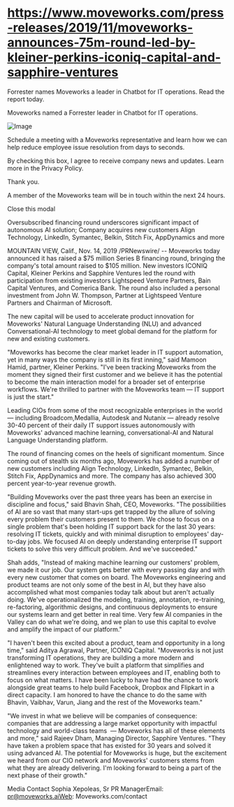# https://www.moveworks.com/press-releases/2019/11/moveworks-announces-75m-round-led-by-kleiner-perkins-iconiq-capital-and-sapphire-ventures

Forrester names Moveworks a leader in Chatbot for IT operations. Read the report today.

Moveworks named a Forrester leader in Chatbot for IT operations. 

![Image](https://www.moveworks.com/hubfs/img/site/qr-demo.png)

Schedule a meeting with a Moveworks representative and learn how we can help reduce employee issue resolution from days to seconds.

By checking this box, I agree to receive company news and updates. Learn more in the Privacy Policy.

Thank you.

A member of the Moveworks team will be in touch within the next 24 hours.



  Close this modal
  


Oversubscribed financing round underscores significant impact of autonomous AI solution; Company acquires new customers Align Technology, LinkedIn, Symantec, Belkin, Stitch Fix, AppDynamics and more

MOUNTAIN VIEW, Calif., Nov. 14, 2019 /PRNewswire/ -- Moveworks today announced it has raised a $75 million Series B financing round, bringing the company's total amount raised to $105 million. New investors ICONIQ Capital, Kleiner Perkins and Sapphire Ventures led the round with participation from existing investors Lightspeed Venture Partners, Bain Capital Ventures, and Comerica Bank. The round also included a personal investment from John W. Thompson, Partner at Lightspeed Venture Partners and Chairman of Microsoft.

The new capital will be used to accelerate product innovation for Moveworks' Natural Language Understanding (NLU) and advanced Conversational-AI technology to meet global demand for the platform for new and existing customers.

"Moveworks has become the clear market leader in IT support automation, yet in many ways the company is still in its first inning," said Mamoon Hamid, partner, Kleiner Perkins. "I've been tracking Moveworks from the moment they signed their first customer and we believe it has the potential to become the main interaction model for a broader set of enterprise workflows. We're thrilled to partner with the Moveworks team — IT support is just the start."

Leading CIOs from some of the most recognizable enterprises in the world — including Broadcom,Medallia, Autodesk and Nutanix — already resolve 30-40 percent of their daily IT support issues autonomously with Moveworks' advanced machine learning, conversational-AI and Natural Language Understanding platform.

The round of financing comes on the heels of significant momentum. Since coming out of stealth six months ago, Moveworks has added a number of new customers including Align Technology, LinkedIn, Symantec, Belkin, Stitch Fix, AppDynamics and more. The company has also achieved 300 percent year-to-year revenue growth.

"Building Moveworks over the past three years has been an exercise in discipline and focus," said Bhavin Shah, CEO, Moveworks. "The possibilities of AI are so vast that many start-ups get trapped by the allure of solving every problem their customers present to them. We chose to focus on a single problem that's been holding IT support back for the last 30 years: resolving IT tickets, quickly and with minimal disruption to employees' day-to-day jobs. We focused AI on deeply understanding enterprise IT support tickets to solve this very difficult problem. And we've succeeded."

Shah adds, "Instead of making machine learning our customers' problem, we made it our job. Our system gets better with every passing day and with every new customer that comes on board. The Moveworks engineering and product teams are not only some of the best in AI, but they have also accomplished what most companies today talk about but aren't actually doing. We've operationalized the modeling, training, annotation, re-training, re-factoring, algorithmic designs, and continuous deployments to ensure our systems learn and get better in real time. Very few AI companies in the Valley can do what we're doing, and we plan to use this capital to evolve and amplify the impact of our platform."

"I haven't been this excited about a product, team and opportunity in a long time," said Aditya Agrawal, Partner, ICONIQ Capital. "Moveworks is not just transforming IT operations, they are building a more modern and enlightened way to work. They've built a platform that simplifies and streamlines every interaction between employees and IT, enabling both to focus on what matters. I have been lucky to have had the chance to work alongside great teams to help build Facebook, Dropbox and Flipkart in a direct capacity. I am honored to have the chance to do the same with Bhavin, Vaibhav, Varun, Jiang and the rest of the Moveworks team."

"We invest in what we believe will be companies of consequence: companies that are addressing a large market opportunity with impactful technology and world-class teams  — Moveworks has all of these elements and more," said Rajeev Dham, Managing Director, Sapphire Ventures. "They have taken a problem space that has existed for 30 years and solved it using advanced AI. The potential for Moveworks is huge, but the excitement we heard from our CIO network and Moveworks' customers stems from what they are already delivering. I'm looking forward to being a part of the next phase of their growth."

Media Contact Sophia Xepoleas, Sr PR ManagerEmail: pr@moveworks.aiWeb: Moveworks.com/contact 

